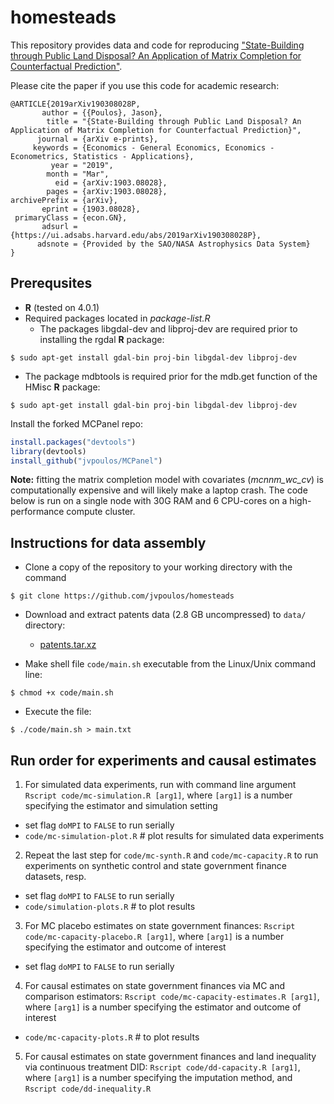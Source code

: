 # homesteads

This repository provides data and code for reproducing ["State-Building through Public Land Disposal? An Application of Matrix Completion for Counterfactual Prediction"](https://arxiv.org/abs/1903.08028).

Please cite the paper if you use this code for academic research:

```
@ARTICLE{2019arXiv190308028P,
       author = {{Poulos}, Jason},
        title = "{State-Building through Public Land Disposal? An Application of Matrix Completion for Counterfactual Prediction}",
      journal = {arXiv e-prints},
     keywords = {Economics - General Economics, Economics - Econometrics, Statistics - Applications},
         year = "2019",
        month = "Mar",
          eid = {arXiv:1903.08028},
        pages = {arXiv:1903.08028},
archivePrefix = {arXiv},
       eprint = {1903.08028},
 primaryClass = {econ.GN},
       adsurl = {https://ui.adsabs.harvard.edu/abs/2019arXiv190308028P},
      adsnote = {Provided by the SAO/NASA Astrophysics Data System}
}
```

Prerequsites
------

* **R** (tested on 4.0.1)
* Required packages located in *package-list.R*
  * The packages libgdal-dev and libproj-dev are required prior to installing the rgdal **R** package:
```
$ sudo apt-get install gdal-bin proj-bin libgdal-dev libproj-dev
```
  * The package mdbtools is required prior for the mdb.get function of the HMisc **R** package:
```
$ sudo apt-get install gdal-bin proj-bin libgdal-dev libproj-dev
```

Install the forked MCPanel repo:
```R
install.packages("devtools")
library(devtools) 
install_github("jvpoulos/MCPanel")
```
**Note:** fitting the matrix completion model with covariates (*mcnnm_wc_cv*) is computationally expensive and will likely make a laptop crash. The code below is run on a single node with 30G RAM and 6 CPU-cores on a high-performance compute cluster.  

Instructions for data assembly
------
* Clone a copy of the repository to your working directory with the command
```
$ git clone https://github.com/jvpoulos/homesteads
```

* Download and extract patents data (2.8 GB uncompressed) to `data/` directory:
  * [patents.tar.xz](https://www.dropbox.com/s/3g5jlqpp6kvreur/patents.tar.xz?dl=1)

* Make shell file `code/main.sh` executable from the Linux/Unix command line:
```
$ chmod +x code/main.sh
```
* Execute the file:
```
$ ./code/main.sh > main.txt
```

Run order for experiments and causal estimates
------

1. For simulated data experiments, run with command line argument  `Rscript code/mc-simulation.R [arg1]`, where `[arg1]` is a number specifying the estimator and simulation setting
  * set flag `doMPI` to `FALSE` to run serially
  * `code/mc-simulation-plot.R` # plot results for simulated data experiments

2. Repeat the last step for `code/mc-synth.R` and `code/mc-capacity.R` to run experiments on synthetic control and state government finance datasets, resp.
  * set flag `doMPI` to `FALSE` to run serially
  * `code/simulation-plots.R` # to plot results

3. For MC placebo estimates on state government finances: `Rscript code/mc-capacity-placebo.R [arg1]`, where `[arg1]` is a number specifying the estimator and outcome of interest
  * set flag `doMPI` to `FALSE` to run serially

4. For causal estimates on state government finances via MC and comparison estimators: `Rscript code/mc-capacity-estimates.R [arg1]`, where `[arg1]` is a number specifying the estimator and outcome of interest
  * `code/mc-capacity-plots.R` # to plot results

5. For causal estimates on state government finances and land inequality via continuous treatment DID: `Rscript code/dd-capacity.R [arg1]`,  where `[arg1]` is a number specifying the imputation method, and `Rscript code/dd-inequality.R`